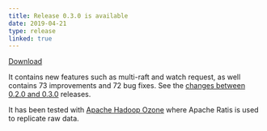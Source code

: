 ```yaml
---
title: Release 0.3.0 is available
date: 2019-04-21
type: release
linked: true
---
```

<!---
  Licensed under the Apache License, Version 2.0 (the "License");
  you may not use this file except in compliance with the License.
  You may obtain a copy of the License at

   http://www.apache.org/licenses/LICENSE-2.0

  Unless required by applicable law or agreed to in writing, software
  distributed under the License is distributed on an "AS IS" BASIS,
  WITHOUT WARRANTIES OR CONDITIONS OF ANY KIND, either express or implied.
  See the License for the specific language governing permissions and
  limitations under the License. See accompanying LICENSE file.
-->

[Download](https://ratis.incubator.apache.org/#download)

It contains new features such as multi-raft and watch request, as well contains 73 improvements and 72 bug fixes.
See the [changes between 0.2.0 and 0.3.0](https://github.com/apache/incubator-ratis/compare/ratis-0.2.0...ratis-0.3.0) releases. 

It has been tested with [Apache Hadoop Ozone](https://hadoop.apache.org/ozone/) where Apache Ratis is used to replicate raw data. 

